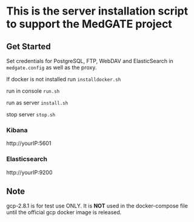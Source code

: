 # This is the server installation script to support the MedGATE project

## Get Started

Set credentials for PostgreSQL, FTP, WebDAV and ElasticSearch in `medgate.config` as well as the proxy.

If docker is not installed run `installdocker.sh`

run in console `run.sh`

run as server `install.sh`

stop server `stop.sh`

### Kibana

http://yourIP:5601

### Elasticsearch

http://yourIP:9200

## Note

gcp-2.8.1 is for test use ONLY. It is **NOT** used in the docker-compose file until the official gcp docker image is released.
